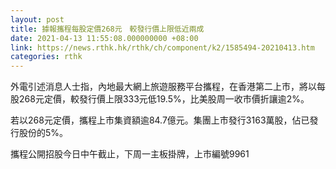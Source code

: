 ```yaml
---
layout: post
title: 據報攜程每股定價268元　較發行價上限低近兩成
date: 2021-04-13 11:55:08.000000000 +08:00
link: https://news.rthk.hk/rthk/ch/component/k2/1585494-20210413.htm
categories: rthk
---
```


外電引述消息人士指，內地最大網上旅遊服務平台攜程，在香港第二上市，將以每股268元定價，較發行價上限333元低19.5%，比美股周一收市價折讓逾2%。

若以268元定價，攜程上市集資額逾84.7億元。集團上市發行3163萬股，佔已發行股份的5%。

攜程公開招股今日中午截止，下周一主板掛牌，上市編號9961
